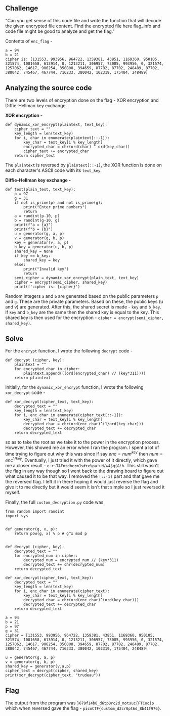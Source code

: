 ## Challenge

"Can you get sense of this code file and write the function that will decode the given encrypted file content. Find the encrypted file here flag_info and code file might be good to analyze and get the flag."

Contents of `enc_flag` - 
```
a = 94
b = 21
cipher is: [131553, 993956, 964722, 1359381, 43851, 1169360, 950105, 321574, 1081658, 613914, 0, 1213211, 306957, 73085, 993956, 0, 321574, 1257062, 14617, 906254, 350808, 394659, 87702, 87702, 248489, 87702, 380042, 745467, 467744, 716233, 380042, 102319, 175404, 248489]
```

## Analyzing the source code

There are two levels of encryption done on the flag - XOR encryption and Diffie-Hellman key exchange.

**XOR encryption -** 
```
def dynamic_xor_encrypt(plaintext, text_key):
    cipher_text = ""
    key_length = len(text_key)
    for i, char in enumerate(plaintext[::-1]):
        key_char = text_key[i % key_length]
        encrypted_char = chr(ord(char) ^ ord(key_char))
        cipher_text += encrypted_char
    return cipher_text
```
The `plaintext` is reversed by `plaintext[::-1]`, the XOR function is done on each character's ASCII code with its `text_key`.

**Diffie-Hellman key exchange -** 
```
def test(plain_text, text_key):
    p = 97
    g = 31
    if not is_prime(p) and not is_prime(g):
        print("Enter prime numbers")
        return
    a = randint(p-10, p)
    b = randint(g-10, g)
    print(f"a = {a}")
    print(f"b = {b}")
    u = generator(g, a, p)
    v = generator(g, b, p)
    key = generator(v, a, p)
    b_key = generator(u, b, p)
    shared_key = None
    if key == b_key:
        shared_key = key
    else:
        print("Invalid key")
        return
    semi_cipher = dynamic_xor_encrypt(plain_text, text_key)
    cipher = encrypt(semi_cipher, shared_key)
    print(f'cipher is: {cipher}')
```
Random integers `a` and `b` are generated based on the public parameters `p` and `g`. These are the private parameters. Based on these, the public keys (u and v) are generated. After this, the shared secret is made - `key` and `b_key`. If `key` and `b_key` are the same then the shared key is equal to the key. This shared key is then used for the encryption - `cipher = encrypt(semi_cipher, shared_key)`.

## Solve

For the `encrypt` function, I wrote the following `decrypt` code - 
```
def decrypt (cipher, key):
    plaintext = ""
    for encrypted_char in cipher:
        plaintext.append(((ord(encrypted_char) // (key*311))))
    return plaintext
```

Initially, for the `dynamic_xor_encrypt` function, I wrote the following `xor_decrypt` code -
```
def xor_decrypt(cipher_text, text_key):
    decrypted_text = ""
    key_length = len(text_key)
    for i, enc_char in enumerate(cipher_text[::-1]):
        key_char = text_key[i % key_length]
        decrypted_char = chr(ord(enc_char)^(1/ord(key_char)))
        decrypted_text += decrypted_char 
    return decrypted_text
```
so as to take the root as we take it to the power in the encryption process. However, this showed me an error when I ran the program. I spent a lot of time trying to figure out why this was since if say $` enc = num^{key} `$ then $` num = enc^{1/key} `$. Eventually, I just tried it with the power of it directly, which gave me a closer result - `e~r~TAFntdbczmJs#re%pa!uN/w4$q(&!h`. This still wasn't the flag in any way though so I went back to the drawing board to figure out what caused it to be that way. I removed the `[::-1]` part and that gave me the reversed flag. I left it in there hoping it would just reverse the flag and give it to me directly but it would seem it isn't that simple so I just reversed it myself.

Finally, the full `custom_decryption.py` code was 
```
from random import randint
import sys


def generator(g, x, p):
    return pow(g, x) % p # g^x mod p


def decrypt (cipher, key):
    decrypted_text = ""
    for encrypted_num in cipher:
        decrypted_num = encrypted_num // (key*311)
        decrypted_text += chr(decrypted_num)
    return decrypted_text

def xor_decrypt(cipher_text, text_key):
    decrypted_text = ""
    key_length = len(text_key)
    for i, enc_char in enumerate(cipher_text):
        key_char = text_key[i % key_length]
        decrypted_char = chr(ord(enc_char)^(ord(key_char)))
        decrypted_text += decrypted_char 
    return decrypted_text

a = 94
b = 21
p = 97
g = 31
cipher = [131553, 993956, 964722, 1359381, 43851, 1169360, 950105, 321574, 1081658, 613914, 0, 1213211, 306957, 73085, 993956, 0, 321574, 1257062, 14617, 906254, 350808, 394659, 87702, 87702, 248489, 87702, 380042, 745467, 467744, 716233, 380042, 102319, 175404, 248489]
    
u = generator(g, a, p)
v = generator(g, b, p)
shared_key = generator(v,a,p)
cipher_text = decrypt(cipher, shared_key)
print(xor_decrypt(cipher_text, "trudeau"))
```

## Flag
The output from the program was `}679f14b8_d6tp0rc2d_motsuc{FTCocip` which when reversed gave the flag - `picoCTF{custom_d2cr0pt6d_8b41f976}`.